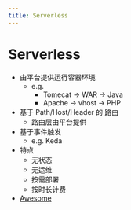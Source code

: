 ```yaml
---
title: Serverless
---
```


# Serverless

- 由平台提供运行容器环境
  - e.g.
    - Tomecat -> WAR -> Java
    - Apache -> vhost -> PHP
- 基于 Path/Host/Header 的 路由
  - 路由层由平台提供
- 基于事件触发
  - e.g. Keda
- 特点
  - 无状态
  - 无运维
  - 按需部署
  - 按时长计费
- [Awesome](./serverless-awesome.md)
